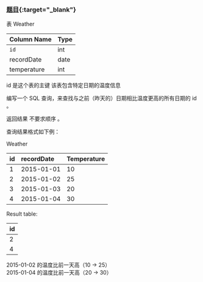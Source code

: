 ### [题目](https://leetcode.cn/problems/rising-temperature/){:target="_blank"}

表 Weather

| Column Name | Type |
|:------------|:-----|
| `id`        | int  |
| recordDate  | date |
| temperature | int  |

id 是这个表的主键 该表包含特定日期的温度信息

编写一个 SQL 查询，来查找与之前（昨天的）日期相比温度更高的所有日期的 id 。

返回结果 不要求顺序 。

查询结果格式如下例：

Weather

| id  | recordDate | Temperature |
|:----|:-----------|:------------|
| 1   | 2015-01-01 | 10          |
| 2   | 2015-01-02 | 25          |
| 3   | 2015-01-03 | 20          |
| 4   | 2015-01-04 | 30          |

Result table:

| id  |
|:----|
| 2   |
| 4   |

2015-01-02 的温度比前一天高（10 -> 25）  
2015-01-04 的温度比前一天高（20 -> 30）

